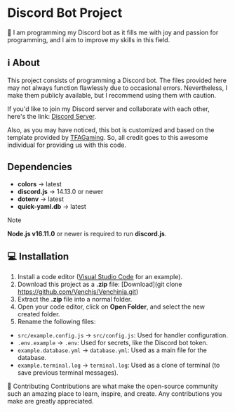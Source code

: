 # Discord Bot Project

🚀 I am programming my Discord bot as it fills me with joy and passion for programming, and I aim to improve my skills in this field.

## ℹ️ About

This project consists of programming a Discord bot. The files provided here may not always function flawlessly due to occasional errors. Nevertheless, I make them publicly available, but I recommend using them with caution.

If you'd like to join my Discord server and collaborate with each other, here's the link: [Discord Server](https://discord.gg/NfUPSMucMd).

Also, as you may have noticed, this bot is customized and based on the template provided by [TFAGaming](https://github.com/TFAGaming/DiscordJS-V14-Bot-Template). So, all credit goes to this awesome individual for providing us with this code.

## Dependencies
- **colors** → latest
- **discord.js** → 14.13.0 or newer
- **dotenv** → latest
- **quick-yaml.db** → latest

> [!NOTE]
> **Node.js v16.11.0** or newer is required to run **discord.js**.

## 💻 Installation
1. Install a code editor ([Visual Studio Code](https://code.visualstudio.com/Download) for an example).
2. Download this project as a **.zip** file: [Download](git clone https://github.com/Venchis/Venchinia.git)
3. Extract the **.zip** file into a normal folder.
4. Open your code editor, click on **Open Folder**, and select the new created folder.
5. Rename the following files:

- `src/example.config.js` → `src/config.js`: Used for handler configuration.
- `.env.example` → `.env`: Used for secrets, like the Discord bot token.
- `example.database.yml` → `database.yml`: Used as a main file for the database.
- `example.terminal.log` → `terminal.log`: Used as a clone of terminal (to save previous terminal messages).



🤝 Contributing
Contributions are what make the open-source community such an amazing place to learn, inspire, and create. Any contributions you make are greatly appreciated.

